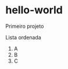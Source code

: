 # hello-world
Primeiro projeto 

<!DOCTYPE html>
<html>
 <head>
 </head>
 <body>Lista ordenada
  <ol>
   <li>A</li>
   <li>B</li>
   <li>C</li>
  </ol>
 </body>
</html>
